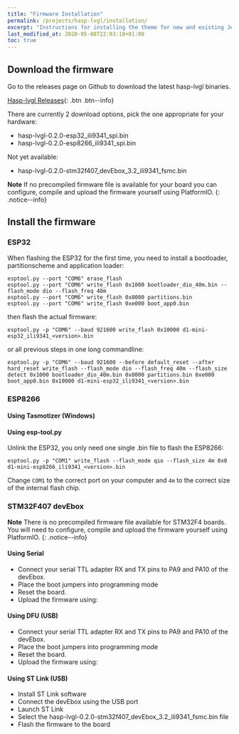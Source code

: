 ```yaml
---
title: "Firmware Installation"
permalink: /projects/hasp-lvgl/installation/
excerpt: "Instructions for installing the theme for new and existing Jekyll based sites."
last_modified_at: 2020-05-08T22:03:18+01:00
toc: true
---
```


## Download the firmware

Go to the releases page on Github to download the latest hasp-lvgl binaries.

[<i class="fas fa-download"></i> Hasp-lvgl Releases](https://github.com/fvanroie/hasp-lvgl/releases){: .btn .btn--info}

There are currently 2 download options, pick the one appropriate for your hardware:
- hasp-lvgl-0.2.0-esp32_ili9341_spi.bin
- hasp-lvgl-0.2.0-esp8266_ili9341_spi.bin

Not yet available:
- hasp-lvgl-0.2.0-stm32f407_devEbox_3.2_ili9341_fsmc.bin

**Note** If no precompiled firmware file is available for your board you can configure, compile and upload the firmware yourself using PlatformIO.
{: .notice--info}


## Install the firmware

### ESP32

When flashing the ESP32 for the first time, you need to install a bootloader, partitionscheme and application loader:
```
esptool.py --port "COM6" erase_flash
esptool.py --port "COM6" write_flash 0x1000 bootloader_dio_40m.bin --flash_mode dio --flash_freq 40m
esptool.py --port "COM6" write_flash 0x8000 partitions.bin
esptool.py --port "COM6" write_flash 0xe000 boot_app0.bin
```

then flash the actual firmware:

```
esptool.py -p "COM6" --baud 921600 write_flash 0x10000 d1-mini-esp32_ili9341_<version>.bin
```

or all previous steps in one long commandline:

```
esptool.py -p "COM6" --baud 921600 --before default_reset --after hard_reset write_flash --flash_mode dio --flash_freq 40m --flash_size detect 0x1000 bootloader_dio_40m.bin 0x8000 partitions.bin 0xe000 boot_app0.bin 0x10000 d1-mini-esp32_ili9341_<version>.bin
```

### ESP8266

#### Using Tasmotizer (Windows)

#### Using esp-tool.py

Unlink the ESP32, you only need one single .bin file to flash the ESP8266:

```
esptool.py -p "COM1" write_flash --flash_mode qio --flash_size 4m 0x0 d1-mini-esp8266_ili9341_<version>.bin
```

Change `COM1` to the correct port on your computer and `4m` to the correct size of the internal flash chip.

### STM32F407 devEbox

**Note** There is no precompiled firmware file available for STM32F4 boards. You will need to configure, compile and upload the firmware yourself using PlatformIO.
{: .notice--info}

#### Using Serial

- Connect your serial TTL adapter RX and TX pins to PA9 and PA10 of the devEbox.
- Place the boot jumpers into programming mode
- Reset the board.
- Upload the firmware using:

#### Using DFU (USB)

- Connect your serial TTL adapter RX and TX pins to PA9 and PA10 of the devEbox.
- Place the boot jumpers into programming mode
- Reset the board.
- Upload the firmware using:

#### Using ST Link (USB)

- Install ST Link software
- Connect the devEbox using the USB port
- Launch ST Link
- Select the hasp-lvgl-0.2.0-stm32f407_devEbox_3.2_ili9341_fsmc.bin file
- Flash the firmware to the board